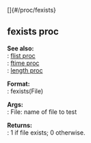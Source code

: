 []{#/proc/fexists}    
## fexists proc    
**See also:**    
:   [flist proc](/ref/proc/flist)    
:   [ftime proc](/ref/proc/ftime)    
:   [length proc](/ref/proc/length)    
<!-- -->    
**Format:**    
:   fexists(File)    
<!-- -->    
**Args:**    
:   File: name of file to test    
<!-- -->    
**Returns:**    
:   1 if file exists; 0 otherwise.  